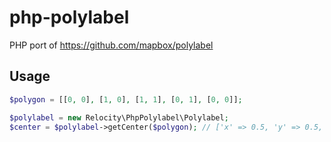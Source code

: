 # php-polylabel
PHP port of https://github.com/mapbox/polylabel

## Usage

```php
$polygon = [[0, 0], [1, 0], [1, 1], [0, 1], [0, 0]];

$polylabel = new Relocity\PhpPolylabel\Polylabel;
$center = $polylabel->getCenter($polygon); // ['x' => 0.5, 'y' => 0.5, 'distance' => 0.5]
```